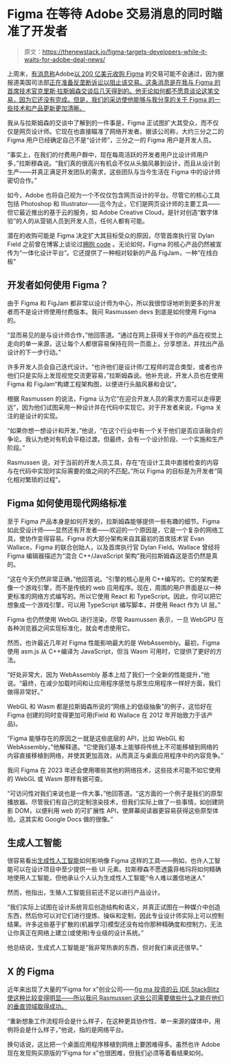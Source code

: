 # Figma 在等待 Adobe 交易消息的同时瞄准了开发者

> 原文：<https://thenewstack.io/figma-targets-developers-while-it-waits-for-adobe-deal-news/>

上周末，[有消息称](https://www.techmeme.com/230223/p43#a230223p43)Adobe[以 200 亿美元收购 Figma](https://thenewstack.io/adobe-buys-figma-what-does-this-mean-for-web-standards/) 的交易可能不会通过，因为据报道美国司法部[正在准备反垄断诉讼以阻止该交易。这条消息是在我与 Figma 的首席技术官克里斯·拉斯姆森交谈后几天得到的。他无论如何都不愿意谈论这笔交易，因为它还没有完成。但是，我们的采访使他能够与我分享的关于 Figma 的一些技术和产品更新更加清晰。](https://www.bloomberg.com/news/articles/2023-02-23/doj-preparing-suit-to-block-adobe-s-20-billion-deal-for-figma)

我从与拉斯姆森的交谈中了解到的一件事是，Figma 正试图扩大其受众，而不仅仅是网页设计师。它现在也直接瞄准了网络开发者。据该公司称，大约三分之二的 Figma 用户已经确定自己不是“设计师”，三分之一的 Figma 用户是开发人员。

“事实上，在我们的付费用户群中，现在每周活跃的开发者用户比设计师用户多，”拉斯穆森说。“我们真的很高兴有机会不仅从头脑风暴到设计，而且从设计到生产——并真正满足开发团队的需求，这些团队与当今生活在 Figma 中的设计师密切合作。”

如今，Adobe 也将自己视为一个不仅仅包含网页设计的平台。尽管它的核心工具包括 Photoshop 和 Illustrator——迄今为止，它们是网页设计师的主要工具——但它最近推出的基于云的服务，如 Adobe Creative Cloud，是针对创造“数字体验”的人的从营销人员到开发人员，任何人都有可能。

潜在的收购可能是 Figma 决定扩大其目标受众的原因，尽管首席执行官 Dylan Field 之前曾在博客上谈论过[拥抱 code](https://www.figma.com/blog/config-europe-2020-new-feature-announcements/) 。无论如何，Figma 的核心产品仍然被宣传为“一体化设计平台”。它还提供了一种相对较新的产品 FigJam，一种“在线白板”

## 开发者如何使用 Figma？

由于 Figma 和 FigJam 都非常以设计师为中心，所以我很惊讶地听到更多的开发者而不是设计师使用付费版本。我问 Rasmussen devs 到底是如何使用 Figma 的。

“显而易见的是与设计师合作，”他回答道。“通过在网上获得关于你的产品在视觉上走向的单一来源，这让每个人都很容易保持在同一页面上，分享想法，并找出产品设计的下一步行动。”

许多开发人员会自己迭代设计。“也许他们是设计师/工程师的混合类型，或者也许他们只是实际上发现视觉交流更容易，”拉斯姆森说。他补充说，开发人员也在使用 Figma 和 FigJam“构建工程架构图，以便进行头脑风暴和会议”。

根据 Rasmussen 的说法，Figma 认为它“在迎合开发人员的需求方面可以走得更远”，因为他们试图采用一种设计并在代码中实现它。对于开发者来说，Figma 关注的是设计的实现。

“如果你想一想设计和开发，”他说，“在这个行业中有一个关于他们是否应该融合的争论。我认为绝对有机会平稳过渡。但最终，会有一个设计阶段、一个实施和生产阶段。”

Rasmussen 说，对于当前的开发人员工具，存在“在设计工具中直接检查的内容与在代码中实现时实际需要的值之间的不匹配。”所以 Figma 的目标是为开发者“简化相对繁琐的过程”。

## Figma 如何使用现代网络标准

至于 Figma 产品本身是如何开发的，拉斯姆森能够提供一些有趣的细节。Figma 如此受设计师——显然还有开发者——欢迎的一个原因是，它是一个复杂的网络工具，使协作变得容易。Figma 的大部分架构来自其最初的首席技术官 Evan Wallace，Figma 的联合创始人，以及首席执行官 Dylan Field。Wallace 曾经将 Figma 编辑器描述为“混合 C++/JavaScript 架构”我问拉斯姆森这是否仍然是真的。

“这在今天仍然非常正确，”他回答说。“引擎的核心是用 C++编写的。它的架构更像一个游戏引擎，而不是传统的 web 应用程序。现在，周围的用户界面是以一种更标准的网络方式编写的。所以它使用 React 和 TypeScript。因此，你可以把它想象成一个游戏引擎，可以用 TypeScript 编写脚本，并使用 React 作为 UI 层。”

Figma 也仍然使用 WebGL 进行渲染，尽管 Rasmussen 表示，一旦 WebGPU 在各种浏览器之间实现标准化，就会考虑使用它。

然而，也许最近几年对 Figma 性能影响最大的是 WebAssembly。最初，Figma 使用 asm.js 从 C++编译为 JavaScript，但当 Wasm 可用时，它提供了更好的方法。

“好处非常大，因为 WebAssembly 基本上给了我们一个全新的性能提升，”他说。“最终，在减少加载时间和让应用程序感觉与原生应用程序一样好方面，我们做得非常好。”

WebGL 和 Wasm 都是拉斯姆森所说的“网络上的低级抽象”的例子，这恰好在 Figma 创建的同时变得更加可用(Field 和 Wallace 在 2012 年开始致力于该产品)。

“Figma 能够存在的原因之一就是这些底层的 API，比如 WebGL 和 WebAssembly，”他解释道。“它使我们基本上能够将传统上不可能移植到网络的内容直接移植到网络，并使其更加高效，从而真正与桌面应用程序中的内容竞争。”

我问 Figma 在 2023 年还会使用哪些其他的网络技术，这些技术可能不如它使用的 WebGL 或 Wasm 那样有据可查。

“可访问性对我们来说也是一件大事，”他回答道。“这方面的一个例子是我们的原型播放器。尽管我们有自己的定制渲染技术，但我们实际上做了一些事情，如创建阴影 DOM，以便利用 web 的可扩展性 API，使屏幕阅读器更容易获得这些原型体验。这其实和 Google Docs 做的很像。”

## 生成人工智能

很容易看出[生成性人工智能](https://thenewstack.io/generative-ai-how-companies-are-using-and-scaling-ai-models/)如何影响像 Figma 这样的工具——例如，也许人工智能可以在设计项目中至少提供一些 UI 元素。拉斯穆森不愿透露菲格玛将如何精确地使用人工智能，但他承认个人认为生成性人工智能“令人难以置信地迷人”

然而，他指出，生殖人工智能目前还不足以进行产品设计。

“我们实际上试图在设计系统背后创造结构和语义，并真正试图在一种媒介中创造东西，然后你可以对它们进行提炼、操纵和定制，因此专业设计师实际上可以控制结果。许多这些基于扩散的(机器学习)模型还没有给你那种精确度和控制力，无法让你真正在网络上建立(或使用)专业级的设计系统。”

他总结说，生成式人工智能是“我非常热衷的东西，但对我们来说还很早。”

## X 的 Figma

近年来出现了大量的“Figma for x”创业公司——[fig ma 投资的云 IDE StackBlitz 使这种比较变得明显——所以我问 Rasmussen 这些公司需要做些什么才能在他们的垂直领域取得成功。](https://thenewstack.io/stackblitz-launches-codeflow-and-announces-figma-investment/)

“重新想象工作流程将会是什么样子，在这种更具协作性、单一来源的媒体中，用例将会是什么样子，”他说，指的是网络平台。

换句话说，这比把一个桌面应用程序移植到网络上要困难得多。虽然也许 Adobe 现在发现购买原版的“Figma for x”也很困难，但我们必须等着看结果如何。

<svg xmlns:xlink="http://www.w3.org/1999/xlink" viewBox="0 0 68 31" version="1.1"><title>Group</title> <desc>Created with Sketch.</desc></svg>